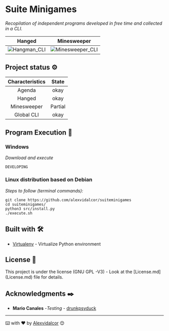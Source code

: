 # Suite Minigames

_Recopilation of independent programs developed in free time and collected in a CLI._

Hanged | Minesweeper
:----------------------:|:---------------------------------------:
![Hangman_CLI](https://github.com/Alexvidalcor/SuiteMinigames/blob/master/input/SuiteImgReadme.png?raw=true)  |  ![Minesweeper_CLI](https://raw.githubusercontent.com/Alexvidalcor/SuiteMinigames/master/input/SuiteImgReadme_2.png)

## Project status ⚙️

Characteristics | State
:----------------------:|:---------------------------------------:
Agenda | okay
Hanged | okay
Minesweeper | Partial
Global CLI | okay


## Program Execution 🚀

### Windows

_Download and execute_

``
DEVELOPING
``

### Linux distribution based on Debian

_Steps to follow (terminal commands):_

```
git clone https://github.com/alexvidalcor/suiteminigames
cd suiteminigames/
python3 src/install.py
./execute.sh
```

## Built with 🛠️

* [Virtualenv](https://virtualenv.pypa.io/en/latest/) - Virtualize Python environment

## License 📄

This project is under the license (GNU GPL -V3) - Look at the [License.md] (License.md) file for details.

## Acknowledgments ✒️

* **Mario Canales** -*Testing* - [drunkpsyduck](https://github.com/drunkpsydudu)


---
⌨️ with ❤️ by [Alexvidalcor](https://github.com/alexvidalcor) 😊
